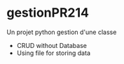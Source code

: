 # gestionPR214
Un projet python gestion d'une classe
- CRUD without Database
- Using file for storing data
